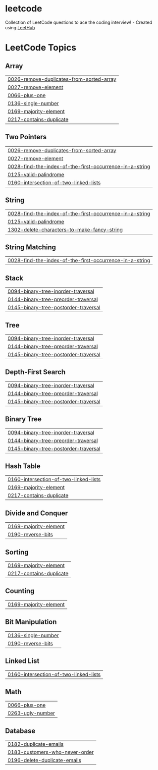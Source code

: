 # leetcode
Collection of LeetCode questions to ace the coding interview! - Created using [LeetHub](https://github.com/QasimWani/LeetHub)

<!---LeetCode Topics Start-->
# LeetCode Topics
## Array
|  |
| ------- |
| [0026-remove-duplicates-from-sorted-array](https://github.com/FractalCodeRicardo/leetcode/tree/master/0026-remove-duplicates-from-sorted-array) |
| [0027-remove-element](https://github.com/FractalCodeRicardo/leetcode/tree/master/0027-remove-element) |
| [0066-plus-one](https://github.com/FractalCodeRicardo/leetcode/tree/master/0066-plus-one) |
| [0136-single-number](https://github.com/FractalCodeRicardo/leetcode/tree/master/0136-single-number) |
| [0169-majority-element](https://github.com/FractalCodeRicardo/leetcode/tree/master/0169-majority-element) |
| [0217-contains-duplicate](https://github.com/FractalCodeRicardo/leetcode/tree/master/0217-contains-duplicate) |
## Two Pointers
|  |
| ------- |
| [0026-remove-duplicates-from-sorted-array](https://github.com/FractalCodeRicardo/leetcode/tree/master/0026-remove-duplicates-from-sorted-array) |
| [0027-remove-element](https://github.com/FractalCodeRicardo/leetcode/tree/master/0027-remove-element) |
| [0028-find-the-index-of-the-first-occurrence-in-a-string](https://github.com/FractalCodeRicardo/leetcode/tree/master/0028-find-the-index-of-the-first-occurrence-in-a-string) |
| [0125-valid-palindrome](https://github.com/FractalCodeRicardo/leetcode/tree/master/0125-valid-palindrome) |
| [0160-intersection-of-two-linked-lists](https://github.com/FractalCodeRicardo/leetcode/tree/master/0160-intersection-of-two-linked-lists) |
## String
|  |
| ------- |
| [0028-find-the-index-of-the-first-occurrence-in-a-string](https://github.com/FractalCodeRicardo/leetcode/tree/master/0028-find-the-index-of-the-first-occurrence-in-a-string) |
| [0125-valid-palindrome](https://github.com/FractalCodeRicardo/leetcode/tree/master/0125-valid-palindrome) |
| [1302-delete-characters-to-make-fancy-string](https://github.com/FractalCodeRicardo/leetcode/tree/master/1302-delete-characters-to-make-fancy-string) |
## String Matching
|  |
| ------- |
| [0028-find-the-index-of-the-first-occurrence-in-a-string](https://github.com/FractalCodeRicardo/leetcode/tree/master/0028-find-the-index-of-the-first-occurrence-in-a-string) |
## Stack
|  |
| ------- |
| [0094-binary-tree-inorder-traversal](https://github.com/FractalCodeRicardo/leetcode/tree/master/0094-binary-tree-inorder-traversal) |
| [0144-binary-tree-preorder-traversal](https://github.com/FractalCodeRicardo/leetcode/tree/master/0144-binary-tree-preorder-traversal) |
| [0145-binary-tree-postorder-traversal](https://github.com/FractalCodeRicardo/leetcode/tree/master/0145-binary-tree-postorder-traversal) |
## Tree
|  |
| ------- |
| [0094-binary-tree-inorder-traversal](https://github.com/FractalCodeRicardo/leetcode/tree/master/0094-binary-tree-inorder-traversal) |
| [0144-binary-tree-preorder-traversal](https://github.com/FractalCodeRicardo/leetcode/tree/master/0144-binary-tree-preorder-traversal) |
| [0145-binary-tree-postorder-traversal](https://github.com/FractalCodeRicardo/leetcode/tree/master/0145-binary-tree-postorder-traversal) |
## Depth-First Search
|  |
| ------- |
| [0094-binary-tree-inorder-traversal](https://github.com/FractalCodeRicardo/leetcode/tree/master/0094-binary-tree-inorder-traversal) |
| [0144-binary-tree-preorder-traversal](https://github.com/FractalCodeRicardo/leetcode/tree/master/0144-binary-tree-preorder-traversal) |
| [0145-binary-tree-postorder-traversal](https://github.com/FractalCodeRicardo/leetcode/tree/master/0145-binary-tree-postorder-traversal) |
## Binary Tree
|  |
| ------- |
| [0094-binary-tree-inorder-traversal](https://github.com/FractalCodeRicardo/leetcode/tree/master/0094-binary-tree-inorder-traversal) |
| [0144-binary-tree-preorder-traversal](https://github.com/FractalCodeRicardo/leetcode/tree/master/0144-binary-tree-preorder-traversal) |
| [0145-binary-tree-postorder-traversal](https://github.com/FractalCodeRicardo/leetcode/tree/master/0145-binary-tree-postorder-traversal) |
## Hash Table
|  |
| ------- |
| [0160-intersection-of-two-linked-lists](https://github.com/FractalCodeRicardo/leetcode/tree/master/0160-intersection-of-two-linked-lists) |
| [0169-majority-element](https://github.com/FractalCodeRicardo/leetcode/tree/master/0169-majority-element) |
| [0217-contains-duplicate](https://github.com/FractalCodeRicardo/leetcode/tree/master/0217-contains-duplicate) |
## Divide and Conquer
|  |
| ------- |
| [0169-majority-element](https://github.com/FractalCodeRicardo/leetcode/tree/master/0169-majority-element) |
| [0190-reverse-bits](https://github.com/FractalCodeRicardo/leetcode/tree/master/0190-reverse-bits) |
## Sorting
|  |
| ------- |
| [0169-majority-element](https://github.com/FractalCodeRicardo/leetcode/tree/master/0169-majority-element) |
| [0217-contains-duplicate](https://github.com/FractalCodeRicardo/leetcode/tree/master/0217-contains-duplicate) |
## Counting
|  |
| ------- |
| [0169-majority-element](https://github.com/FractalCodeRicardo/leetcode/tree/master/0169-majority-element) |
## Bit Manipulation
|  |
| ------- |
| [0136-single-number](https://github.com/FractalCodeRicardo/leetcode/tree/master/0136-single-number) |
| [0190-reverse-bits](https://github.com/FractalCodeRicardo/leetcode/tree/master/0190-reverse-bits) |
## Linked List
|  |
| ------- |
| [0160-intersection-of-two-linked-lists](https://github.com/FractalCodeRicardo/leetcode/tree/master/0160-intersection-of-two-linked-lists) |
## Math
|  |
| ------- |
| [0066-plus-one](https://github.com/FractalCodeRicardo/leetcode/tree/master/0066-plus-one) |
| [0263-ugly-number](https://github.com/FractalCodeRicardo/leetcode/tree/master/0263-ugly-number) |
## Database
|  |
| ------- |
| [0182-duplicate-emails](https://github.com/FractalCodeRicardo/leetcode/tree/master/0182-duplicate-emails) |
| [0183-customers-who-never-order](https://github.com/FractalCodeRicardo/leetcode/tree/master/0183-customers-who-never-order) |
| [0196-delete-duplicate-emails](https://github.com/FractalCodeRicardo/leetcode/tree/master/0196-delete-duplicate-emails) |
<!---LeetCode Topics End-->